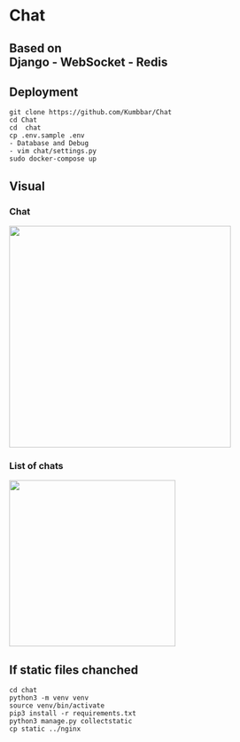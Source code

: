 # Chat
## Based on<br>Django - WebSocket - Redis

## Deployment
```
git clone https://github.com/Kumbbar/Chat
cd Chat
cd  chat
cp .env.sample .env
- Database and Debug
- vim chat/settings.py
sudo docker-compose up
```

## Visual
### Chat
<image height="400" src="https://user-images.githubusercontent.com/90816195/215806736-f3043f98-cf2d-4703-a623-9ba5b21c12f7.png"/>

### List of chats

<image height="300" src="https://user-images.githubusercontent.com/90816195/215807426-79c27390-a898-4861-b285-3ccc8fc956ba.png"/>

## If static files chanched
```
cd chat
python3 -m venv venv
source venv/bin/activate
pip3 install -r requirements.txt
python3 manage.py collectstatic
cp static ../nginx
```
